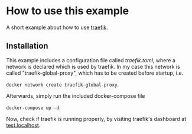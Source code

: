# How to use this example
A short example about how to use [traefik](https://hub.docker.com/_/traefik). 
## Installation
This example includes a configuration file called *traefik.toml*, where a network is declared which is used by traefik. In my case this network is called "traefik-global-proxy", which has to be created before startup, i.e.

``docker network create traefik-global-proxy``.

Afterwards, simply run the included docker-compose file

``docker-compose up -d``.

Now, check if traefik is running properly, by visiting traefik's dashboard at [test.localhost](http://test.localhost).

